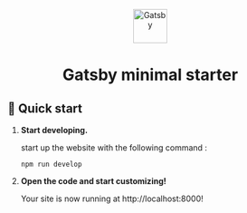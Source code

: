 <p align="center">
  <a href="https://www.gatsbyjs.com/?utm_source=starter&utm_medium=readme&utm_campaign=minimal-starter">
    <img alt="Gatsby" src="https://www.gatsbyjs.com/Gatsby-Monogram.svg" width="60" />
  </a>
</p>
<h1 align="center">
  Gatsby minimal starter
</h1>

## 🚀 Quick start


1.  **Start developing.**

    start up the website with the following command :

    ```shell
    npm run develop
    ```

3.  **Open the code and start customizing!**

    Your site is now running at http://localhost:8000!
